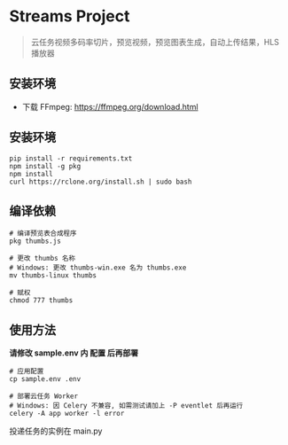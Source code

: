 # Streams Project

> 云任务视频多码率切片，预览视频，预览图表生成，自动上传结果，HLS 播放器

## 安装环境

-   下载 FFmpeg: https://ffmpeg.org/download.html

## 安装环境

    pip install -r requirements.txt
    npm install -g pkg
    npm install
    curl https://rclone.org/install.sh | sudo bash

## 编译依赖

    # 编译预览表合成程序
    pkg thumbs.js

    # 更改 thumbs 名称
    # Windows: 更改 thumbs-win.exe 名为 thumbs.exe
    mv thumbs-linux thumbs

    # 赋权
    chmod 777 thumbs

## 使用方法

**请修改 sample.env 内 配置 后再部署**

    # 应用配置
    cp sample.env .env

    # 部署云任务 Worker
    # Windows: 因 Celery 不兼容, 如需测试请加上 -P eventlet 后再运行
    celery -A app worker -l error

投递任务的实例在 main.py
